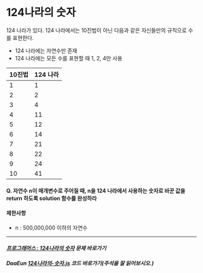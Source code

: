 # 124나라의 숫자

124 나라가 있다. 124 나라에서는 10진법이 아닌 다음과 같은 자신들만의 규칙으로 수를 표현한다.

- 124 나라에는 자연수만 존재
- 124 나라에는 모든 수를 표현할 때 1, 2, 4만 사용

| 10진법 | 124 나라 |
|:----|:----|
|1|1|
|2|2|
|3|4|
|4|11|
|5|12|
|6|14|
|7|21|
|8|22|
|9|24|
|10|41|

#### Q. 자연수 n이 매개변수로 주어질 때, n을 124 나라에서 사용하는 숫자로 바꾼 값을 return 하도록 solution 함수를 완성하라

#### 제한사항
- n : 500,000,000 이하의 자연수

***

#### _[프로그래머스 : 124나라의 숫자](https://programmers.co.kr/learn/courses/30/lessons/12899) 문제 바로가기_

#### _DaaEun [124나라의-숫자.js](https://github.com/DaaEun/Practicing-Co-Te/blob/main/Level%202/124%EB%82%98%EB%9D%BC%EC%9D%98-%EC%88%AB%EC%9E%90.js) 코드 바로가기(주석을 잘 읽어보시오.)_
